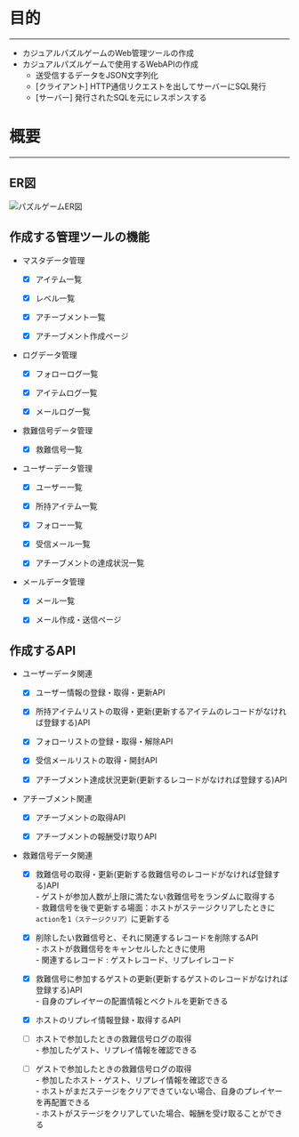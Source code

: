 # 目的
---------------------------------------------------
* カジュアルパズルゲームのWeb管理ツールの作成
* カジュアルパズルゲームで使用するWebAPIの作成
  * 送受信するデータをJSON文字列化
  * [クライアント] HTTP通信リクエストを出してサーバーにSQL発行
  * [サーバー] 発行されたSQLを元にレスポンスする 

# 概要
---------------------------------------------------

## ER図
![パズルゲームER図](https://github.com/user-attachments/assets/6b71e7f2-bd1a-47ff-99f6-71405dc33f94)

## 作成する管理ツールの機能
* マスタデータ管理
    - [x] アイテム一覧
    - [x] レベル一覧
    - [x] アチーブメント一覧
    - [x] アチーブメント作成ページ
 
          
* ログデータ管理
    - [x] フォローログ一覧
    - [x] アイテムログ一覧
    - [x] メールログ一覧


* 救難信号データ管理
    - [x] 救難信号一覧


* ユーザーデータ管理
    - [x] ユーザー一覧
    - [x] 所持アイテム一覧
    - [x] フォロー一覧
    - [x] 受信メール一覧
    - [x] アチーブメントの達成状況一覧


* メールデータ管理
    - [x] メール一覧
    - [x] メール作成・送信ページ

  
## 作成するAPI
* ユーザーデータ関連
    - [x] ユーザー情報の登録・取得・更新API
    - [x] 所持アイテムリストの取得・更新(更新するアイテムのレコードがなければ登録する)API
    - [x] フォローリストの登録・取得・解除API
    - [x] 受信メールリストの取得・開封API
    - [x] アチーブメント達成状況更新(更新するレコードがなければ登録する)API  


* アチーブメント関連  
    - [x] アチーブメントの取得API  
    - [x] アチーブメントの報酬受け取りAPI  


* 救難信号データ関連  
    - [x] 救難信号の取得・更新(更新する救難信号のレコードがなければ登録する)API  
          - ゲストが参加人数が上限に満たない救難信号をランダムに取得する  
          - 救難信号を後で更新する場面：ホストがステージクリアしたときに`action`を`1（ステージクリア）`に更新する

          
    - [x] 削除したい救難信号と、それに関連するレコードを削除するAPI  
          - ホストが救難信号をキャンセルしたときに使用  
          - 関連するレコード : ゲストレコード、リプレイレコード

          
    - [x] 救難信号に参加するゲストの更新(更新するゲストのレコードがなければ登録する)API  
          - 自身のプレイヤーの配置情報とベクトルを更新できる

          
    - [x] ホストのリプレイ情報登録・取得するAPI

 
    - [ ] ホストで参加したときの救難信号ログの取得  
          - 参加したゲスト、リプレイ情報を確認できる  

          
    - [ ] ゲストで参加したときの救難信号ログの取得      
          - 参加したホスト・ゲスト、リプレイ情報を確認できる  
          - ホストがまだステージをクリアできていない場合、自身のプレイヤーを再配置できる  
          - ホストがステージをクリアしていた場合、報酬を受け取ることができる  

